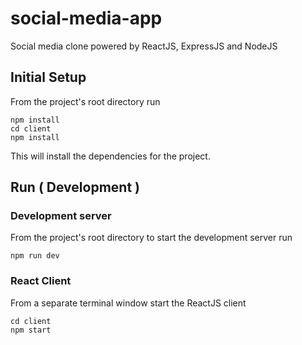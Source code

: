 # social-media-app
Social media clone powered by ReactJS, ExpressJS and NodeJS

## **Initial Setup**
From the project's root directory run
```
npm install
cd client
npm install
```
This will install the dependencies for the project.
## **Run ( Development )**
### **Development server**

From the project's root directory to start the development server run
```
npm run dev
```
### **React Client**
From a separate terminal window
start the ReactJS client
```
cd client
npm start
```